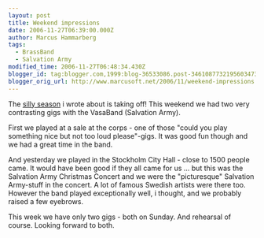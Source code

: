 ```yaml
---
layout: post
title: Weekend impressions
date: 2006-11-27T06:39:00.000Z
author: Marcus Hammarberg
tags:
  - BrassBand
  - Salvation Army
modified_time: 2006-11-27T06:48:34.430Z
blogger_id: tag:blogger.com,1999:blog-36533086.post-3461087732195603473
blogger_orig_url: http://www.marcusoft.net/2006/11/weekend-impressions.html
---
```



The [silly
season](http://marcushammarberg.blogspot.com/2006/11/christmas-season.html)
i wrote about is taking off! This weekend we had two very contrasting
gigs with the VasaBand (Salvation Army).

First we played at a sale at the corps - one of those "could you play
something nice but not too loud please"-gigs. It was good fun though and
we had a great time in the band.

And yesterday we played in the Stockholm City Hall - close to 1500
people came. It would have been good if they all came for us ... but
this was the Salvation Army Christmas Concert and we were the
"picturesque" Salvation Army-stuff in the concert. A lot of famous
Swedish artists were there too.
However the band played exceptionally well, i thought, and we probably
raised a few eyebrows.

This week we have only two gigs - both on Sunday. And rehearsal of
course. Looking forward to both.
